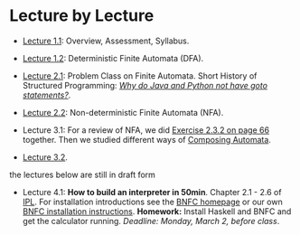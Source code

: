 # Lecture by Lecture

- [Lecture 1.1](lecture-1.1.md): Overview, Assessment, Syllabus.  
- [Lecture 1.2](lecture-1.2.md): Deterministic Finite Automata (DFA).  
- [Lecture 2.1](lecture-2.1.md): Problem Class on Finite Automata. Short History of Structured Programming: [*Why do Java and Python not have goto statements?*](https://hackmd.io/@alexhkurz/rJ5wS-0f8).
- [Lecture 2.2](https://hackmd.io/@alexhkurz/B11YSGCz8): Non-deterministic Finite Automata (NFA).  
- Lecture 3.1: For a review of NFA, we did [Exercise 2.3.2 on page 66](https://mcdtu.files.wordpress.com/2017/03/introduction-to-automata-theory.pdf) together. Then we studied different ways of [Composing Automata](https://hackmd.io/@alexhkurz/ryV_FU7XI).    


- [Lecture 3.2](https://hackmd.io/@alexhkurz/HkoNj8mmU).  

the lectures below are still in draft form
- Lecture 4.1: **How to build an interpreter in 50min**. Chapter 2.1 - 2.6 of [IPL](http://www.cse.chalmers.se/edu/year/2012/course/DAT150/lectures/plt-book.pdf). For installation  introductions see the [BNFC homepage](http://bnfc.digitalgrammars.com) or our own [BNFC installation instructions](https://github.com/alexhkurz/compiler-construction-2020/blob/master/BNFC-installation.md). 
**Homework:** Install Haskell and BNFC and get the calculator running. *Deadline: Monday, March 2, before class*.    
